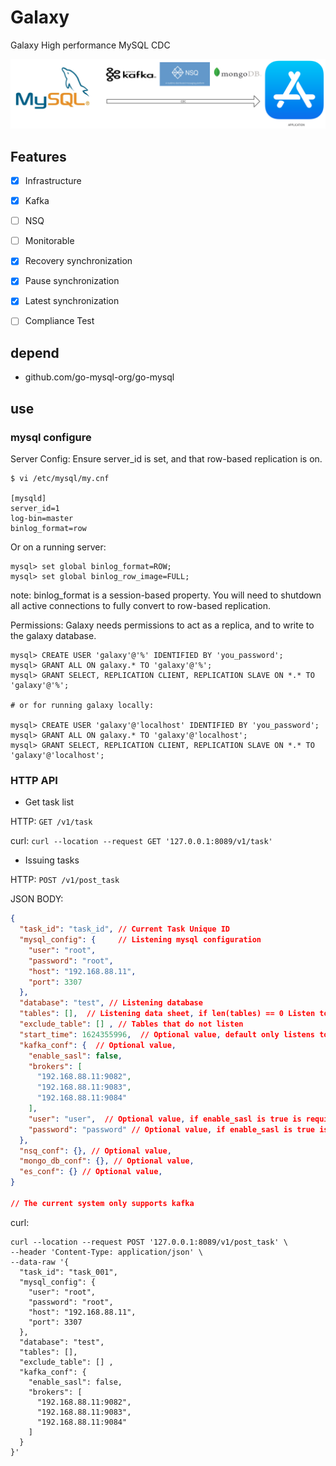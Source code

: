 # Galaxy
Galaxy High performance MySQL CDC

![](./doc/l1.png)

## Features
- [x] Infrastructure
- [x] Kafka
- [ ] NSQ
- [ ] Monitorable   
- [x] Recovery synchronization
- [x] Pause synchronization
- [x] Latest synchronization
- [ ] Compliance Test


## depend
- github.com/go-mysql-org/go-mysql

## use
###  mysql configure
Server Config: Ensure server_id is set, and that row-based replication is on.
``` 
$ vi /etc/mysql/my.cnf

[mysqld]
server_id=1
log-bin=master
binlog_format=row
```
Or on a running server:
``` 
mysql> set global binlog_format=ROW;
mysql> set global binlog_row_image=FULL;
```
note: binlog_format is a session-based property. You will need to shutdown all active connections to fully convert to row-based replication.

Permissions: Galaxy needs permissions to act as a replica, and to write to the galaxy database.
``` 
mysql> CREATE USER 'galaxy'@'%' IDENTIFIED BY 'you_password';
mysql> GRANT ALL ON galaxy.* TO 'galaxy'@'%';
mysql> GRANT SELECT, REPLICATION CLIENT, REPLICATION SLAVE ON *.* TO 'galaxy'@'%';

# or for running galaxy locally:

mysql> CREATE USER 'galaxy'@'localhost' IDENTIFIED BY 'you_password';
mysql> GRANT ALL ON galaxy.* TO 'galaxy'@'localhost';
mysql> GRANT SELECT, REPLICATION CLIENT, REPLICATION SLAVE ON *.* TO 'galaxy'@'localhost';
```

### HTTP API
- Get task list  
  
HTTP: `GET /v1/task`

curl: `curl --location --request GET '127.0.0.1:8089/v1/task'`

- Issuing tasks 

HTTP: `POST /v1/post_task`

JSON BODY:
```json
{
  "task_id": "task_id", // Current Task Unique ID
  "mysql_config": {     // Listening mysql configuration
    "user": "root",
    "password": "root",
    "host": "192.168.88.11",
    "port": 3307
  },
  "database": "test", // Listening database
  "tables": [],  // Listening data sheet, if len(tables) == 0 Listen to all tables under the current db
  "exclude_table": [] , // Tables that do not listen
  "start_time": 1624355996,  // Optional value, default only listens to the latest [This feature is very performance hungry (not recommended)]
  "kafka_conf": {  // Optional value, 
    "enable_sasl": false,
    "brokers": [
      "192.168.88.11:9082",
      "192.168.88.11:9083",
      "192.168.88.11:9084"
    ],
    "user": "user",  // Optional value, if enable_sasl is true is required
    "password": "password" // Optional value, if enable_sasl is true is required
  },
  "nsq_conf": {}, // Optional value, 
  "mongo_db_conf": {}, // Optional value, 
  "es_conf": {} // Optional value, 
}

// The current system only supports kafka
```

curl: 
``` 
curl --location --request POST '127.0.0.1:8089/v1/post_task' \
--header 'Content-Type: application/json' \
--data-raw '{
  "task_id": "task_001", 
  "mysql_config": {  
    "user": "root",
    "password": "root",
    "host": "192.168.88.11",
    "port": 3307
  },
  "database": "test",
  "tables": [],
  "exclude_table": [] , 
  "kafka_conf": {  
    "enable_sasl": false,
    "brokers": [
      "192.168.88.11:9082",
      "192.168.88.11:9083",
      "192.168.88.11:9084"
    ]
  }
}'
```
